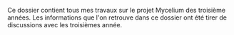 Ce dossier contient tous mes travaux sur le projet Mycelium des troisième années.
Les informations que l'on retrouve dans ce dossier ont été tirer de discussions avec les troisièmes année.
